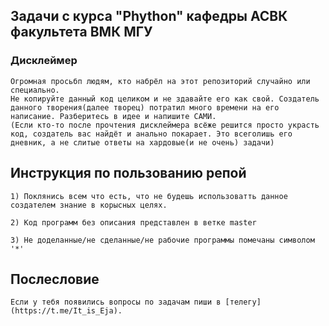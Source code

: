 ## Задачи с курса "Phython" кафедры АСВК факультета ВМК МГУ
### Дисклеймер
    Огромная просьбп людям, кто набрёл на этот репозиторий случайно или специально.  
    Не копируйте данный код целиком и не здавайте его как свой. Создатель данного творения(далее творец) потратил много времени на его написание. Разберитесь в идее и напишите САМИ.  
    (Если кто-то после прочтения дисклеймера всёже решится просто украсть код, создатель вас найдёт и анально покарает. Это всеголишь его дневник, а не слитые ответы на хардовые(и не очень) задачи)
## Инструкция по пользованию репой
    1) Поклянись всем что есть, что не будешь использоватть данное создателем знание в корысных целях.

    2) Код программ без описания представлен в ветке master

    3) Не доделанные/не сделанные/не рабочие программы помечаны символом '*'
## Послесловие
    Если у тебя появились вопросы по задачам пиши в [телегу](https://t.me/It_is_Eja).